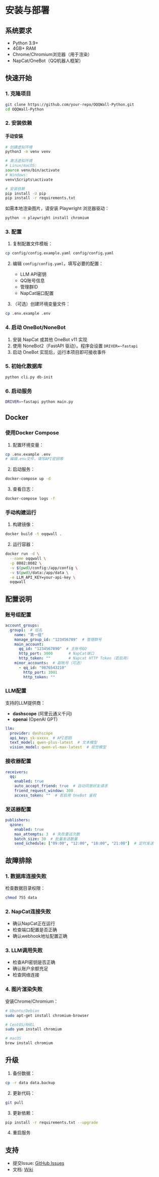# 安装与部署

## 系统要求

- Python 3.9+
- 4GB+ RAM
- Chrome/Chromium浏览器（用于渲染）
- NapCat/OneBot（QQ机器人框架）

## 快速开始

### 1. 克隆项目

```bash
git clone https://github.com/your-repo/OQQWall-Python.git
cd OQQWall-Python
```

### 2. 安装依赖

#### 手动安装
```bash
# 创建虚拟环境
python3 -m venv venv

# 激活虚拟环境
# Linux/macOS:
source venv/bin/activate
# Windows:
venv\Scripts\activate

# 安装依赖
pip install -U pip
pip install -r requirements.txt
```

如需本地渲染图片，请安装 Playwright 浏览器驱动：

```bash
python -m playwright install chromium
```

### 3. 配置

1. 复制配置文件模板：
```bash
cp config/config.example.yaml config/config.yaml
```

2. 编辑 `config/config.yaml`，填写必要的配置：
   - LLM API密钥
   - QQ账号信息
   - 管理群ID
   - NapCat端口配置

3. （可选）创建环境变量文件：
```bash
cp .env.example .env
```

### 4. 启动 OneBot/NoneBot

1. 安装 NapCat 或其他 OneBot v11 实现
2. 使用 NoneBot2（FastAPI 驱动）。程序会设置 `DRIVER=~fastapi`
3. 启动 OneBot 实现后，运行本项目即可接收事件

### 5. 初始化数据库

```bash
python cli.py db-init
```

### 6. 启动服务

```bash
DRIVER=~fastapi python main.py
```

## Docker

### 使用Docker Compose

1. 配置环境变量：
```bash
cp .env.example .env
# 编辑.env文件，填写API密钥等
```

2. 启动服务：
```bash
docker-compose up -d
```

3. 查看日志：
```bash
docker-compose logs -f
```

### 手动构建运行

1. 构建镜像：
```bash
docker build -t oqqwall .
```

2. 运行容器：
```bash
docker run -d \
  --name oqqwall \
  -p 8082:8082 \
  -v $(pwd)/config:/app/config \
  -v $(pwd)/data:/app/data \
  -e LLM_API_KEY=your-api-key \
  oqqwall
```

## 配置说明

### 账号组配置

```yaml
account_groups:
  group1:  # 组名
    name: "第一组"
    manage_group_id: "123456789"  # 管理群号
    main_account:
      qq_id: "1234567890"  # 主账号QQ
      http_port: 3000       # NapCat端口
      http_token: ""        # Napcat HTTP Token（若启用）
    minor_accounts:  # 副账号（可选）
      - qq_id: "9876543210"
        http_port: 3001
        http_token: ""
```

### LLM配置

支持的LLM提供商：
- **dashscope** (阿里云通义千问)
- **openai** (OpenAI GPT)

```yaml
llm:
  provider: dashscope
  api_key: sk-xxxxx  # API密钥
  text_model: qwen-plus-latest  # 文本模型
  vision_model: qwen-vl-max-latest  # 视觉模型
```

### 接收器配置

```yaml
receivers:
  qq:
    enabled: true
    auto_accept_friend: true  # 自动同意好友请求
    friend_request_window: 300
    access_token: ""  # 若启用 OneBot 鉴权
```

### 发送器配置

```yaml
publishers:
  qzone:
    enabled: true
    max_attempts: 3  # 失败重试次数
    batch_size: 30  # 批量发送数量
    send_schedule: ["09:00", "12:00", "18:00", "21:00"]  # 定时发送
```

## 故障排除

### 1. 数据库连接失败

检查数据目录权限：
```bash
chmod 755 data
```

### 2. NapCat连接失败

- 确认NapCat正在运行
- 检查端口配置是否正确
- 确认webhook地址配置正确

### 3. LLM调用失败

- 检查API密钥是否正确
- 确认账户余额充足
- 检查网络连接

### 4. 图片渲染失败

安装Chrome/Chromium：
```bash
# Ubuntu/Debian
sudo apt-get install chromium-browser

# CentOS/RHEL
sudo yum install chromium

# macOS
brew install chromium
```

## 升级

1. 备份数据：
```bash
cp -r data data.backup
```

2. 更新代码：
```bash
git pull
```

3. 更新依赖：
```bash
pip install -r requirements.txt --upgrade
```

4. 重启服务

## 支持

- 提交Issue: [GitHub Issues](https://github.com/your-repo/issues)
- 文档: [Wiki](https://github.com/your-repo/wiki)
